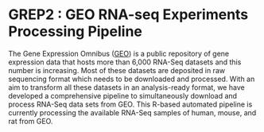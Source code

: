 # GREP2 : GEO RNA-seq Experiments Processing Pipeline

The Gene Expression Omnibus ([GEO](https://www.ncbi.nlm.nih.gov/geo/)) is a public repository of gene expression data 
that hosts more than 6,000 RNA-Seq datasets and this number is increasing. Most of these datasets are deposited in raw sequencing 
format which needs to be downloaded and processed. With an aim to transform all these datasets in an analysis-ready format, 
we have developed a comprehensive pipeline to simultaneously download and process RNA-Seq data sets from GEO. This R-based automated pipeline is currently processing the available RNA-Seq samples of human, mouse, and rat from GEO.
